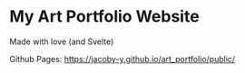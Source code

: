 # My Art Portfolio Website
Made with love (and Svelte)

Github Pages: https://jacoby-y.github.io/art_portfolio/public/